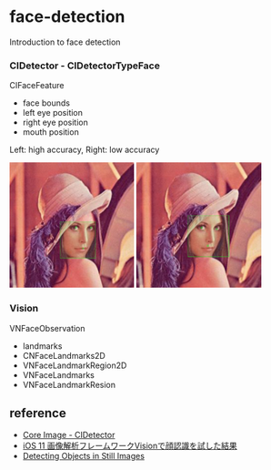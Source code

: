 # face-detection

Introduction to face detection 

### CIDetector - CIDetectorTypeFace
CIFaceFeature
- face bounds
- left eye position
- right eye position
- mouth position

Left: high accuracy,  Right: low accuracy

<img src="https://github.com/khhk10/face-detection/blob/master/images/lena_high.png" height="220"> <img src="https://github.com/khhk10/face-detection/blob/master/images/lena_low.png" height="220">

### Vision
VNFaceObservation
- landmarks
- CNFaceLandmarks2D
- VNFaceLandmarkRegion2D
- VNFaceLandmarks
- VNFaceLandmarkResion

## reference

- [Core Image - CIDetector](https://developer.apple.com/documentation/coreimage/cidetector)
- [iOS 11 画像解析フレームワークVisionで顔認識を試した結果](https://dev.classmethod.jp/smartphone/iphone/ios-11-vision/)
- [Detecting Objects in Still Images](https://developer.apple.com/documentation/vision/detecting_objects_in_still_images)
